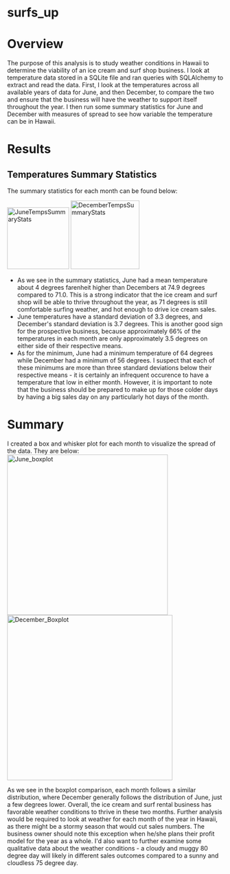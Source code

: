 # surfs_up
# Overview
The purpose of this analysis is to study weather conditions in Hawaii to determine the viability of an ice cream and surf shop business. I look at temperature data stored in a SQLite file and ran queries with SQLAlchemy to extract and read the data. First, I look at the temperatures across all available years of data for June, and then December, to compare the two and ensure that the business will have the weather to support itself throughout the year. I then run some summary statistics for June and December with measures of spread to see how variable the temperature can be in Hawaii. 
# Results
## Temperatures Summary Statistics
The summary statistics for each month can be found below:

<img width="144" alt="JuneTempsSummaryStats" src="https://user-images.githubusercontent.com/76958825/114455376-b138cc80-9ba9-11eb-8dec-2fd399330074.png">
<img width="160" alt="DecemberTempsSummaryStats" src="https://user-images.githubusercontent.com/76958825/114455430-bf86e880-9ba9-11eb-8c8b-16b39692b704.png">

- As we see in the summary statistics, June had a mean temperature about 4 degrees farenheit higher than Decembers at 74.9 degrees compared to 71.0. This is a strong indicator that the ice cream and surf shop will be able to thrive throughout the year, as 71 degrees is still comfortable surfing weather, and hot enough to drive ice cream sales. 
- June temperatures have a standard deviation of 3.3 degrees, and December's standard deviation is 3.7 degrees. This is another good sign for the prospective business, because approximately 66% of the temperatures in each month are only approximately 3.5 degrees on either side of their respective means. 
- As for the minimum, June had a minimum temperature of 64 degrees while December had a minimum of 56 degrees. I suspect that each of these minimums are more than three standard deviations below their respective means - it is certainly an infrequent occurence to have a temperature that low in either month. However, it is important to note that the business should be prepared to make up for those colder days by having a big sales day on any particularly hot days of the month. 

# Summary 
I created a box and whisker plot for each month to visualize the spread of the data. They are below:
<img width="374" alt="June_boxplot" src="https://user-images.githubusercontent.com/76958825/114457879-88fe9d00-9bac-11eb-89c7-2dd366107871.png">
<img width="385" alt="December_Boxplot" src="https://user-images.githubusercontent.com/76958825/114457886-8b60f700-9bac-11eb-9e47-f7f01b7eb435.png">

As we see in the boxplot comparison, each month follows a similar distribution, where December generally follows the distribution of June, just a few degrees lower.
Overall, the ice cream and surf rental business has favorable weather conditions to thrive in these two months. Further analysis would be required to look at weather for each month of the year in Hawaii, as there might be a stormy season that would cut sales numbers. The business owner should note this exception when he/she plans their profit model for the year as a whole. I'd also want to further examine some qualitative data about the weather conditions - a cloudy and muggy 80 degree day will likely in different sales outcomes compared to a sunny and cloudless 75 degree day. 
